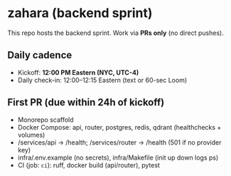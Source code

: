 # zahara (backend sprint)

This repo hosts the backend sprint. Work via **PRs only** (no direct pushes).

## Daily cadence
- Kickoff: **12:00 PM Eastern (NYC, UTC-4)**
- Daily check-in: 12:00–12:15 Eastern (text or 60-sec Loom)

## First PR (due within 24h of kickoff)
- Monorepo scaffold
- Docker Compose: api, router, postgres, redis, qdrant (healthchecks + volumes)
- /services/api → /health; /services/router → /health (501 if no provider key)
- infra/.env.example (no secrets), infra/Makefile (init up down logs ps)
- CI (job: `ci`): ruff, docker build (api/router), pytest
